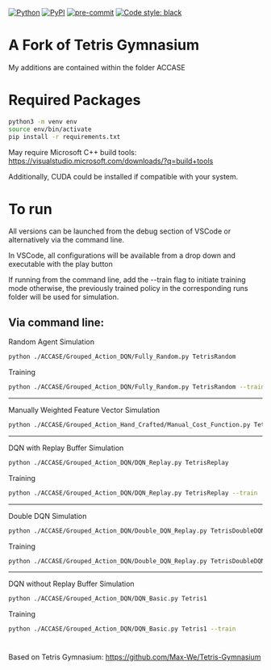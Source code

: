 [![Python](https://img.shields.io/pypi/pyversions/gymnasium.svg)](https://badge.fury.io/py/tetris-gymnasium)
[![PyPI](https://badge.fury.io/py/gymnasium.svg)](https://badge.fury.io/py/tetris-gymnasium)
[![pre-commit](https://img.shields.io/badge/pre--commit-enabled-brightgreen?logo=pre-commit&logoColor=white)](https://pre-commit.com/)
[![Code style: black](https://img.shields.io/badge/code%20style-black-000000.svg)](https://github.com/psf/black)

# A Fork of Tetris Gymnasium

My additions are contained within the folder ACCASE

# Required Packages
```bash
python3 -m venv env
source env/bin/activate
pip install -r requirements.txt
```

May require Microsoft C++ build tools: https://visualstudio.microsoft.com/downloads/?q=build+tools

Additionally, CUDA could be installed if compatible with your system.

# To run

All versions can be launched from the debug section of VSCode or alternatively via the command line. 

In VSCode, all configurations will be available from a drop down and executable with the play button

If running from the command line, add the --train flag to initiate training mode otherwise, the previously trained
policy in the corresponding runs folder will be used for simulation.

Via command line:
-----------------------------------------
Random Agent
Simulation
```bash
python ./ACCASE/Grouped_Action_DQN/Fully_Random.py TetrisRandom
```
Training
```bash
python ./ACCASE/Grouped_Action_DQN/Fully_Random.py TetrisRandom --train
```
-----------------------------------------
Manually Weighted Feature Vector
Simulation
```bash
python ./ACCASE/Grouped_Action_Hand_Crafted/Manual_Cost_Function.py TetrisManualCost
```
-----------------------------------------
DQN with Replay Buffer
Simulation
```bash
python ./ACCASE/Grouped_Action_DQN/DQN_Replay.py TetrisReplay
```
Training
```bash
python ./ACCASE/Grouped_Action_DQN/DQN_Replay.py TetrisReplay --train
```
-----------------------------------------
Double DQN
Simulation
```bash
python ./ACCASE/Grouped_Action_DQN/Double_DQN_Replay.py TetrisDoubleDQN
```
Training
```bash
python ./ACCASE/Grouped_Action_DQN/Double_DQN_Replay.py TetrisDoubleDQN --train
```
-----------------------------------------
DQN without Replay Buffer
Simulation
```bash
python ./ACCASE/Grouped_Action_DQN/DQN_Basic.py Tetris1
```
Training
```bash
python ./ACCASE/Grouped_Action_DQN/DQN_Basic.py Tetris1 --train
```

#

Based on Tetris Gymnasium:
https://github.com/Max-We/Tetris-Gymnasium
